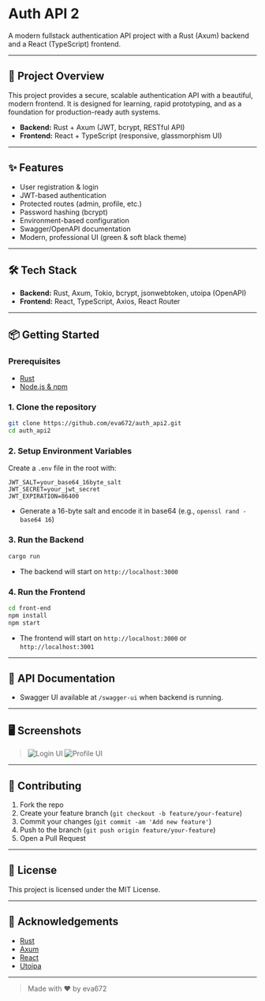 # Auth API 2

A modern fullstack authentication API project with a Rust (Axum) backend and a React (TypeScript) frontend.

---

## 🚀 Project Overview
This project provides a secure, scalable authentication API with a beautiful, modern frontend. It is designed for learning, rapid prototyping, and as a foundation for production-ready auth systems.

- **Backend:** Rust + Axum (JWT, bcrypt, RESTful API)
- **Frontend:** React + TypeScript (responsive, glassmorphism UI)

---

## ✨ Features
- User registration & login
- JWT-based authentication
- Protected routes (admin, profile, etc.)
- Password hashing (bcrypt)
- Environment-based configuration
- Swagger/OpenAPI documentation
- Modern, professional UI (green & soft black theme)

---

## 🛠️ Tech Stack
- **Backend:** Rust, Axum, Tokio, bcrypt, jsonwebtoken, utoipa (OpenAPI)
- **Frontend:** React, TypeScript, Axios, React Router

---

## 📦 Getting Started

### Prerequisites
- [Rust](https://www.rust-lang.org/tools/install)
- [Node.js & npm](https://nodejs.org/)

### 1. Clone the repository
```sh
git clone https://github.com/eva672/auth_api2.git
cd auth_api2
```

### 2. Setup Environment Variables
Create a `.env` file in the root with:
```env
JWT_SALT=your_base64_16byte_salt
JWT_SECRET=your_jwt_secret
JWT_EXPIRATION=86400
```
- Generate a 16-byte salt and encode it in base64 (e.g., `openssl rand -base64 16`)

### 3. Run the Backend
```sh
cargo run
```
- The backend will start on `http://localhost:3000`

### 4. Run the Frontend
```sh
cd front-end
npm install
npm start
```
- The frontend will start on `http://localhost:3000` or `http://localhost:3001`

---

## 📖 API Documentation
- Swagger UI available at `/swagger-ui` when backend is running.

---

## 🖥️ Screenshots
> ![Login UI](./screenshots/login.png)
> ![Profile UI](./screenshots/profile.png)

---

## 🤝 Contributing
1. Fork the repo
2. Create your feature branch (`git checkout -b feature/your-feature`)
3. Commit your changes (`git commit -am 'Add new feature'`)
4. Push to the branch (`git push origin feature/your-feature`)
5. Open a Pull Request

---

## 📄 License
This project is licensed under the MIT License.

---

## 🙏 Acknowledgements
- [Rust](https://www.rust-lang.org/)
- [Axum](https://github.com/tokio-rs/axum)
- [React](https://react.dev/)
- [Utoipa](https://github.com/juhaku/utoipa)

---

> Made with ❤️ by eva672
